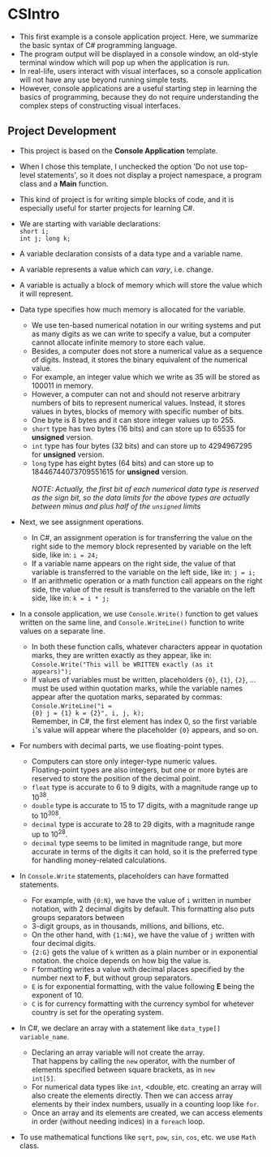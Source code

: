 ﻿# CSIntro
- This first example is a console application project.
  Here, we summarize the basic syntax of C# programming language.
- The program output will be displayed in a console window,
an old-style terminal window which will pop up
when the application is run.
- In real-life, users interact with visual interfaces,
so a console application will not have any use beyond
running simple tests.
- However, console applications are a useful starting step
in learning the basics of programming, because they do not
require understanding the complex steps of constructing
visual interfaces.

## Project Development
- This project is based on the **Console Application** template.
- When I chose this template, I unchecked the option
  'Do not use top-level statements', so it does not display
  a project namespace, a program class and a **Main** function.
- This kind of project is for writing simple blocks of code,
  and it is especially useful for starter projects for learning C#.
- We are starting with variable declarations:<br>
  <code>short i; int j; long k;</code>
- A variable declaration consists of a data type and a variable name.
- A variable represents a value which can *vary*, i.e. change.
- A variable is actually a block of memory which will store
  the value which it will represent.
- Data type specifies how much memory is allocated for the variable.
  - We use ten-based numerical notation in our writing systems
    and put as many digits as we can write to specify a value,
    but a computer cannot allocate infinite memory to store each value.
  - Besides, a computer does not store a numerical value
    as a sequence of digits. Instead, it stores the binary equivalent
    of the numerical value.
  - For example, an integer value which we write as 35
    will be stored as 100011 in memory.
  - However, a computer can not and should not reserve
    arbitrary numbers of bits to represent numerical values.
    Instead, it stores values in bytes, blocks of memory
    with specific number of bits.
  - One byte is 8 bytes and it can store integer values up to 255.
  - <code>short</code> type has two bytes (16 bits) and can store up to 65535 for **unsigned** version.
  - <code>int</code> type has four bytes (32 bits) and can store up to 4294967295 for **unsigned** version.
  - <code>long</code> type has eight bytes (64 bits) and can store up to 18446744073709551615 for **unsigned** version.<br><br>
  *NOTE: Actually, the first bit of each numerical data type is reserved as the sign bit,
   so the data limits for the above types are actually  between minus and plus half of the <code>unsigned</code> limits*
 
 - Next, we see assignment operations.
   - In C#, an assignment operation is for transferring the value on the right side
      to the memory block represented by variable on the left side, like in:
      <code>i = 24;</code>
   - If a variable name appears on the right side, the value of that variable
      is transferred to the variable on the left side, like in:
      <code>j = i;</code>
   - If an arithmetic operation or a math function call appears on the right side,
      the value of the result is transferred to the variable on the left side, like in:
      <code>k = i * j;</code>
- In a console application, we use <code>Console.Write()</code> function
  to get values written on the same line, and <code>Console.WriteLine()</code> function
  to write values on a separate line.
  - In both these function calls, whatever characters appear in quotation marks, 
    they are written exactly as they appear, like in:<br>
    <code>Console.Write("This will be WRITTEN    exactly (as it appears)");</code>
  - If values of variables must be written, placeholders
    <code>{0}</code>, <code>{1}</code>, <code>{2}</code>, ... must be used within quotation marks,
    while the variable names appear after the quotation marks, separated by commas:<br>
    <code>Console.WriteLine("i = {0} j = {1} k = {2}", i, j, k);</code><br>
    Remember, in C#, the first element has index 0, so the first variable
    <code>i</code>'s value will appear where the placeholder <code>{0}</code> appears, and so on.
  
- For numbers with decimal parts, we use floating-point types.
  - Computers can store only integer-type numeric values.<br>
    Floating-point types are also integers, but one or more bytes are reserved
    to store the position of the decimal point.
  - <code>float</code> type is accurate to 6 to 9 digits, with a magnitude range up to 10<sup>38</sup>.
  - <code>double</code> type is accurate to 15 to 17 digits, with a magnitude range up to 10<sup>308</sup>.
  - <code>decimal</code> type is accurate to 28 to 29 digits, with a magnitude range up to 10<sup>28</sup>.
  - <code>decimal</code> type seems to be limited in magnitude range, but more accurate
    in terms of the digits it can hold, so it is the preferred type
    for handling money-related calculations.
- In <code>Console.Write</code> statements, placeholders can have formatted statements.
  - For example, with <code>{0:N}</code>, we have the value of <code>i</code> written in number notation,
    with 2 decimal digits by default. This formatting also puts groups separators between
  - 3-digit groups, as in thousands, millions, and billions, etc.
  - On the other hand, with <code>{1:N4}</code>, we have the value of <code>j</code>
    written with four decimal digits. 
  - <code>{2:G}</code> gets the value of <code>k</code> written as a plain number or
    in exponential notation. the choice depends on how big the value is.
  - <code>F</code> formatting writes a value with decimal places specified by the number
    next to **F**, but without group separators.
  - <code>E</code> is for exponential formatting, with the value following **E**
    being the exponent of 10.
  - <code>C</code> is for currency formatting with the currency symbol for whetever country
    is set for the operating system.
- In C#, we declare an array with a statement like <code>data_type[] variable_name</code>.
  - Declaring an array variable will not create the array.<br>
    That happens by calling the <code>new</code> operator, with the number of elements
    specified between square brackets, as in <code>new int[5]</code>.
  - For numerical data types like <code>int</code>, <double</code>, etc.
    creating an array will also create the elements directly.
    Then we can access array elements by their index numbers,
    usually in a counting loop like <code>for</code>.
  - Once an array and its elements are created, we can access elements in order
    (without needing indices) in a <code>foreach</code> loop.
- To use mathematical functions like <code>sqrt</code>, <code>pow</code>,
  <code>sin</code>, <code>cos</code>, etc. we use <code>Math</code> class.